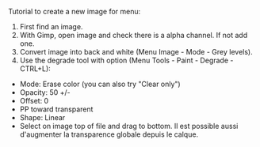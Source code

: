 
Tutorial to create a new image for menu:

1) First find an image.
2) With Gimp, open image and check there is a alpha channel. If not add one.
3) Convert image into back and white (Menu Image - Mode - Grey levels).
4) Use the degrade tool with option (Menu Tools - Paint - Degrade - CTRL+L):
* Mode: Erase color (you can also try "Clear only") 
* Opacity: 50 +/-
* Offset: 0
* PP toward transparent
* Shape: Linear
* Select on image top of file and drag to bottom.
Il est possible aussi d'augmenter la transparence globale depuis le calque.
